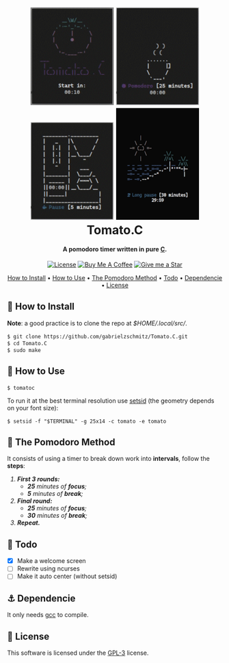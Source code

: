 <h1 align="center">
    <br>
    <img src="./media/tomato.gif" alt="tomatowelcome" width="194px">
    <img src="./media/coffee.gif" alt="tomatocoffee" width="194px">
    <img src="./media/machine.gif" alt="tomatomachine" width="194px">
    <img src="./media/beach.gif" alt="tomatobeach" width="194px">
    <br>
    Tomato.C
    <br>
</h1>

<h4 align="center">A pomodoro timer written in pure <a href="https://www.open-std.org/JTC1/SC22/WG14/www/standards" target="_blank">C</a>.</h4>

<p align="center">
<a href="./LICENSE"><img src="https://img.shields.io/badge/license-GPL-3.svg" alt="License"></a>
<a href="https://www.buymeacoffee.com/gabrielzschmitz" target="_blank"><img src="https://www.buymeacoffee.com/assets/img/custom_images/orange_img.png" alt="Buy Me A Coffee" style="height: 20px !important;width: 87px;" ></a>
<a href="https://github.com/gabrielzschmitz/Tomato.C"><img src="https://img.shields.io/github/stars/gabrielzschmitz/Tomato.C?style=social" alt="Give me a Star"></a>
</p>

<p align="center">
  <a href="#-how-to-install">How to Install</a> •
  <a href="#-how-to-use">How to Use</a> •
  <a href="#-the-pomodoro-method">The Pomodoro Method</a> •
  <a href="#-todo">Todo</a> •
  <a href="#-dependencie">Dependencie</a> •
  <a href="#-license">License</a>
</p>

## 💾 How to Install
<b>Note</b>: a good practice is to clone the repo at <i>$HOME/.local/src/</i>.
```
$ git clone https://github.com/gabrielzschmitz/Tomato.C.git
$ cd Tomato.C
$ sudo make
```

## 🚀 How to Use
```
$ tomatoc
```

To run it at the best terminal resolution use [setsid](https://man7.org/linux/man-pages/man1/setsid.1.html) (the geometry depends on your font size):
```
$ setsid -f "$TERMINAL" -g 25x14 -c tomato -e tomato
```

## 🍅 The Pomodoro Method
It consists of using a timer to break down work into <b>intervals</b>, follow the <b>steps</b>:
<i>
 1. <b>First 3 rounds:</b>
    - <b>25</b> minutes of <b>focus</b>;
    - <b>5</b> minutes of <b>break</b>;
 2. <b>Final round:</b>
    - <b>25</b> minutes of <b>focus</b>;
    - <b>30</b> minutes of <b>break</b>;
 3. <b>Repeat.</b>
</i>

## 📝 Todo
- [X] Make a welcome screen
- [ ] Rewrite using ncurses
- [ ] Make it auto center (without setsid)

## ⚓ Dependencie
It only needs [gcc](https://gcc.gnu.org/) to compile.

## 📜 License
This software is licensed under the [GPL-3](./LICENSE) license.

